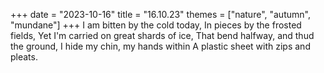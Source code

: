 +++
date = "2023-10-16"
title = "16.10.23"
themes = ["nature", "autumn", "mundane"]
+++
I am bitten by the cold today,
In pieces by the frosted fields,
Yet I'm carried on great shards of ice,
That bend halfway, and thud the ground,
I hide my chin, my hands within
A plastic sheet with zips and pleats.
